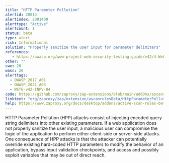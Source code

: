 ```yaml
---
title: "HTTP Parameter Pollution"
alertid: 20014
alertindex: 2001400
alerttype: "Active"
alertcount: 1
status: beta
type: alert
risk: Informational
solution: "Properly sanitize the user input for parameter delimiters"
references:
   - https://owasp.org/www-project-web-security-testing-guide/v42/4-Web_Application_Security_Testing/07-Input_Validation_Testing/04-Testing_for_HTTP_Parameter_Pollution
other: ""
cwe: 20
wasc: 20
alerttags: 
  - OWASP_2017_A01
  - OWASP_2021_A03
  - WSTG-v42-INPV-04
code: https://github.com/zaproxy/zap-extensions/blob/main/addOns/ascanrulesBeta/src/main/java/org/zaproxy/zap/extension/ascanrulesBeta/HttpParameterPollutionScanRule.java
linktext: "org/zaproxy/zap/extension/ascanrulesBeta/HttpParameterPollutionScanRule.java"
help: https://www.zaproxy.org/docs/desktop/addons/active-scan-rules-beta/#id-20014
---
```

HTTP Parameter Pollution (HPP) attacks consist of injecting encoded query string delimiters into other existing parameters. If a web application does not properly sanitize the user input, a malicious user can compromise the logic of the application to perform either client-side or server-side attacks. One consequence of HPP attacks is that the attacker can potentially override existing hard-coded HTTP parameters to modify the behavior of an application, bypass input validation checkpoints, and access and possibly exploit variables that may be out of direct reach.
